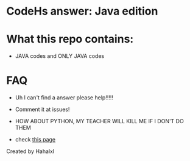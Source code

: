 <h1>CodeHs answer: Java edition</h1>

# What this repo contains:
* JAVA codes and ONLY JAVA codes

# FAQ
- Uh I can't find a answer please help!!!!!
* Comment it at issues!
- HOW ABOUT PYTHON, MY TEACHER WILL KILL ME IF I DON'T DO THEM
* check <a href="https://github.com/Hahalxl/CodeHsAnswers/tree/main">this page</a>

Created by Hahalxl
